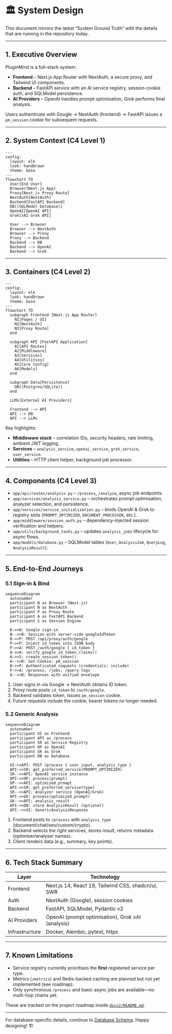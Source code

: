 # 🏛️ System Design

This document mirrors the latest “System Ground Truth” with the details that are running in the repository today.

---

## 1. Executive Overview

PluginMind is a full-stack system:
- **Frontend** – Next.js App Router with NextAuth, a secure proxy, and Tailwind UI components.
- **Backend** – FastAPI service with an AI service registry, session-cookie auth, and SQLModel persistence.
- **AI Providers** – OpenAI handles prompt optimisation, Grok performs final analysis.

Users authenticate with Google → NextAuth (frontend) → FastAPI issues a `pm_session` cookie for subsequent requests.

---

## 2. System Context (C4 Level 1)

```mermaid
---
config:
  layout: elk
  look: handDrawn
  theme: base
---
flowchart TD
  User[End User]
  Browser[Next.js App]
  Proxy[Next.js Proxy Route]
  NextAuth[NextAuth]
  Backend[FastAPI Backend]
  DB[(SQLModel Database)]
  OpenAI[OpenAI API]
  Grok[xAI Grok API]

  User --> Browser
  Browser --> NextAuth
  Browser --> Proxy
  Proxy --> Backend
  Backend --> DB
  Backend --> OpenAI
  Backend --> Grok
```

---

## 3. Containers (C4 Level 2)

```mermaid
---
config:
  layout: elk
  look: handDrawn
  theme: base
---
flowchart TD
  subgraph Frontend [Next.js App Router]
    N1[Pages / UI]
    N2[NextAuth]
    N3[Proxy Route]
  end

  subgraph API [FastAPI Application]
    A1[API Routes]
    A2[Middleware]
    A3[Services]
    A4[Utilities]
    A5[Core Config]
    A6[Models]
  end

  subgraph Data[Persistence]
    DB[(Postgres/SQLite)]
  end

  LLMs[External AI Providers]

  Frontend --> API
  API --> DB
  API --> LLMs
```

Key highlights:
- **Middleware stack** – correlation IDs, security headers, rate limiting, ambient JWT logging.
- **Services** – `analysis_service`, `openai_service`, `grok_service`, `user_service`.
- **Utilities** – HTTP client helper, background job processor.

---

## 4. Components (C4 Level 3)

- `app/api/routes/analysis.py` – `/process`, `/analyze`, async job endpoints.
- `app/services/analysis_service.py` – orchestrates prompt optimisation, analyzer selection, and persistence.
- `app/services/service_initialization.py` – binds OpenAI & Grok to registry slots (`PROMPT_OPTIMIZER`, `DOCUMENT_PROCESSOR`, etc.).
- `app/middleware/session_auth.py` – dependency-injected session verification and helpers.
- `app/utils/background_tasks.py` – updates `analysis_jobs` lifecycle for async flows.
- `app/models/database.py` – SQLModel tables (`User`, `AnalysisJob`, `QueryLog`, `AnalysisResult`).

---

## 5. End-to-End Journeys

### 5.1 Sign-in & Bind
```mermaid
sequenceDiagram
  autonumber
  participant B as Browser (Next.js)
  participant N as NextAuth
  participant P as Proxy Route
  participant A as FastAPI Backend
  participant S as Session Engine

  B->>N: Google sign-in
  N-->>B: Session with server-side googleIdToken
  B->>P: POST /api/proxy/auth/google
  P->>P: Inject id_token into JSON body
  P->>A: POST /auth/google { id_token }
  A->>A: verify_google_id_token_claims()
  A->>S: create_session_token()
  A-->>B: Set-Cookie: pm_session
  B->>P: Authenticated requests (credentials: include)
  P->>A: /process, /jobs, /query-logs
  A-->>B: Responses with unified envelope
```

1. User signs in via Google → NextAuth obtains ID token.
2. Proxy route posts `id_token` to `/auth/google`.
3. Backend validates token, issues `pm_session` cookie.
4. Future requests include the cookie; bearer tokens no longer needed.

### 5.2 Generic Analysis
```mermaid
sequenceDiagram
  autonumber
  participant UI as Frontend
  participant API as /process
  participant SR as Service Registry
  participant OP as OpenAI
  participant GK as Grok
  participant DB as Database

  UI->>API: POST /process { user_input, analysis_type }
  API->>SR: get_preferred_service(PROMPT_OPTIMIZER)
  SR-->>API: OpenAI service instance
  API->>OP: process(prompt)
  OP-->>API: optimized_prompt
  API->>SR: get_preferred_service(type)
  SR-->>API: Analyzer service (OpenAI/Grok)
  API->>GK: process(optimized_prompt)
  GK-->>API: analysis_result
  API->>DB: store AnalysisResult (optional)
  API-->>UI: GenericAnalysisResponse
```

1. Frontend posts to `/process` with `analysis_type` (document/chat/seo/custom/crypto).
2. Backend selects the right services, stores result, returns metadata (optimiser/analyser names).
3. Client renders data (e.g., summary, key points).

---

## 6. Tech Stack Summary

| Layer | Technology |
|-------|------------|
| Frontend | Next.js 14, React 18, Tailwind CSS, shadcn/ui, SWR |
| Auth | NextAuth (Google), session cookies |
| Backend | FastAPI, SQLModel, Pydantic v2 |
| AI Providers | OpenAI (prompt optimisation), Grok xAI (analysis) |
| Infrastructure | Docker, Alembic, pytest, httpx |

---

## 7. Known Limitations

- Service registry currently prioritises the **first** registered service per type.
- Metrics (`/metrics`) and Redis-backed caching are planned but not yet implemented (see roadmap).
- Only synchronous `/process` and basic async jobs are available—no multi-hop chains yet.

These are tracked on the project roadmap inside [`docs2/README.md`](../README.md#️-roadmap-next-up).

---

For database-specific details, continue to [Database Schema](./database-schema.md). Happy designing! 🏗️
